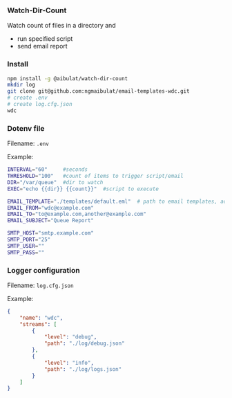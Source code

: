 ### Watch-Dir-Count

Watch count of files in a directory and

-   run specified script
-   send email report

### Install

```bash
npm install -g @aibulat/watch-dir-count
mkdir log
git clone git@github.com:ngmaibulat/email-templates-wdc.git
# create .env
# create log.cfg.json
wdc
```

### Dotenv file

Filename: `.env`

Example:

```bash
INTERVAL="60"     #seconds
THRESHOLD="100"   #count of items to trigger script/email
DIR="/var/queue"  #dir to watch
EXEC="echo {{dir}} {{count}}"  #script to execute

EMAIL_TEMPLATE="./templates/default.eml"  # path to email templates, adjust if needed/customized
EMAIL_FROM="wdc@example.com"
EMAIL_TO="to@example.com,another@example.com"
EMAIL_SUBJECT="Queue Report"

SMTP_HOST="smtp.example.com"
SMTP_PORT="25"
SMTP_USER=""
SMTP_PASS=""
```

### Logger configuration

Filename: `log.cfg.json`

Example:

```json
{
    "name": "wdc",
    "streams": [
        {
            "level": "debug",
            "path": "./log/debug.json"
        },
        {
            "level": "info",
            "path": "./log/logs.json"
        }
    ]
}
```
